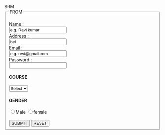 <html>
  <head>
    SRM
  </head>
  <body>
    <from>
      <fieldset>
      <legend>FROM</legend>
      <br/>
       Name :<br/> <input type = "text" name = "user_name" size = "20" value = "e.g. Ravi kumar" maxlength = "20">
      <br/>
       Address :<br/> <input type = "text" name = "user_name" size = "20" value = "bel" maxlength = "20">
       <br/>
      Email :<br/> <input type = "text" email = "email_id" size = "20" value = "e.g. revi@gmail.com" maxlength = "20"> 
      <br/>
    Password : <br/><input type = "Password" name = "user_pass"> 
    <br/>
        <h4>COURSE</h4>
    <select>
       <option value="Course">Select</option>
       <option value="BCA">BCA</option>
      <option value="MCA">MCA</option>
    </select>
     <h4>GENDER</h4>
     <input type="radio" value="m" name="gender">Male
      <input type="radio" value="f" name="gender">female
      <br/><br/>
      <input type="submit" name="sunmit" value="SUBMIT">
      <input type="reset" name="reset" value="RESET">
    </fieldset>
    </from>
  </body>
  </html>
